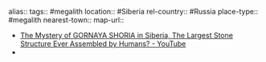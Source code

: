 alias::
tags:: #megalith
location:: #Siberia
rel-country:: #Russia
place-type:: #megalith
nearest-town::
map-url::

- [The Mystery of GORNAYA SHORIA in Siberia, The Largest Stone Structure Ever Assembled by Humans? - YouTube](https://www.youtube.com/watch?v=Fk8ynmVblpw)
-
